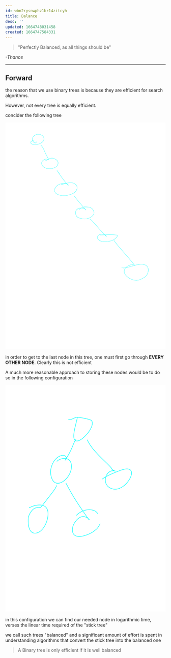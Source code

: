 ```yaml
---
id: wbn2rysnwphz1br14zitcyh
title: Balance
desc: ''
updated: 1664748031458
created: 1664747584331
---
```


> "Perfectly Balanced, as all things should be"

*-Thanos*


---

## Forward
the reason that we use binary trees is because they are efficient for search algorithms.

However, not every tree is equally efficient.

concider the following tree

![alt](./assets/images/stick_tree.svg)

in order to get to the last node in this tree, one must first go through **EVERY OTHER NODE**. Clearly this is not efficient

A much more reasonable approach to storing these nodes would be to do so in the following configuration

![alt](./assets/images/balanced_tree.svg)

in this configuration we can find our needed node in logarithmic time, verses the linear time required of the "stick tree"

we call such trees "balanced" and
a significant amount of effort is spent
in understanding algorithms that convert
the stick tree into the balanced one

> A Binary tree is only efficient if it is well balanced
